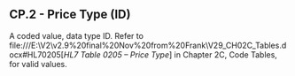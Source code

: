 ## CP.2 - Price Type (ID)

A coded value, data type ID. Refer to file:///E:\V2\v2.9%20final%20Nov%20from%20Frank\V29_CH02C_Tables.docx#HL70205[_HL7 Table 0205 – Price Type_] in Chapter 2C, Code Tables, for valid values.
